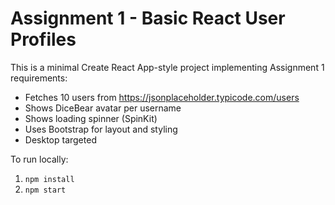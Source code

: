 # Assignment 1 - Basic React User Profiles

This is a minimal Create React App-style project implementing Assignment 1 requirements:
- Fetches 10 users from https://jsonplaceholder.typicode.com/users
- Shows DiceBear avatar per username
- Shows loading spinner (SpinKit)
- Uses Bootstrap for layout and styling
- Desktop targeted

To run locally:
1. `npm install`
2. `npm start`
